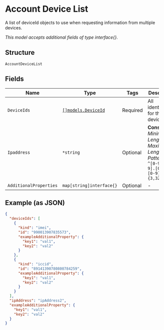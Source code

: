 
# Account Device List

A list of deviceId objects to use when requesting information from multiple devices.

*This model accepts additional fields of type interface{}.*

## Structure

`AccountDeviceList`

## Fields

| Name | Type | Tags | Description |
|  --- | --- | --- | --- |
| `DeviceIds` | [`[]models.DeviceId`](../../doc/models/device-id.md) | Required | All identifiers for the device. |
| `Ipaddress` | `*string` | Optional | **Constraints**: *Minimum Length*: `3`, *Maximum Length*: `32`, *Pattern*: `^[0-9].[0-9].[0-9].[0-9]{3,32}$` |
| `AdditionalProperties` | `map[string]interface{}` | Optional | - |

## Example (as JSON)

```json
{
  "deviceIds": [
    {
      "kind": "imei",
      "id": "990013907835573",
      "exampleAdditionalProperty": {
        "key1": "val1",
        "key2": "val2"
      }
    },
    {
      "kind": "iccid",
      "id": "89141390780800784259",
      "exampleAdditionalProperty": {
        "key1": "val1",
        "key2": "val2"
      }
    }
  ],
  "ipAddress": "ipAddress2",
  "exampleAdditionalProperty": {
    "key1": "val1",
    "key2": "val2"
  }
}
```

